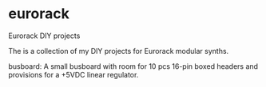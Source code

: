 # eurorack
Eurorack DIY projects

The is a collection of my DIY projects for Eurorack modular synths.

busboard:
A small busboard with room for 10 pcs 16-pin boxed headers and provisions for a +5VDC linear regulator. 
